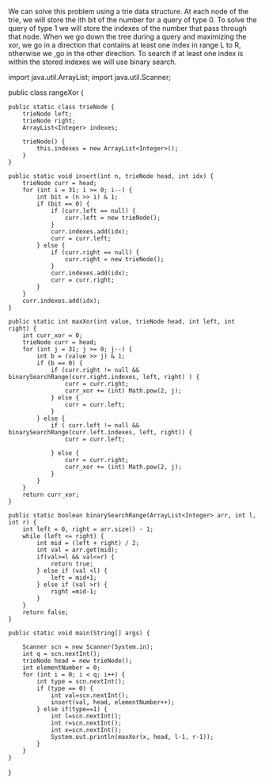 We can solve this problem using a trie data structure. At each node of the trie, we will store the ith bit of the number for a query of type 0. To solve the query of type 1 we will store the indexes of the number that pass through that node. When we go down the tree during a query and maximizing the xor, we go in a direction that contains at least one index in range L to R, otherwise we ,go in the other direction. To search if at least one index is within the stored indexes we will use binary search.


import java.util.ArrayList;
import java.util.Scanner;

public class rangeXor {

    public static class trieNode {
        trieNode left;
        trieNode right;
        ArrayList<Integer> indexes;

        trieNode() {
            this.indexes = new ArrayList<Integer>();
        }
    }

    public static void insert(int n, trieNode head, int idx) {
        trieNode curr = head;
        for (int i = 31; i >= 0; i--) {
            int bit = (n >> i) & 1;
            if (bit == 0) {
                if (curr.left == null) {
                    curr.left = new trieNode();
                }
                curr.indexes.add(idx);
                curr = curr.left;
            } else {
                if (curr.right == null) {
                    curr.right = new trieNode();
                }
                curr.indexes.add(idx);
                curr = curr.right;
            }
        }
        curr.indexes.add(idx);
    }

    public static int maxXor(int value, trieNode head, int left, int right) {
        int curr_xor = 0;
        trieNode curr = head;
        for (int j = 31; j >= 0; j--) {
            int b = (value >> j) & 1;
            if (b == 0) {
                if (curr.right != null && binarySearchRange(curr.right.indexes, left, right) ) {
                    curr = curr.right;
                    curr_xor += (int) Math.pow(2, j);
                } else {
                    curr = curr.left;
                }
            } else {
                if ( curr.left != null && binarySearchRange(curr.left.indexes, left, right)) {
                    curr = curr.left;

                } else {
                    curr = curr.right;
                    curr_xor += (int) Math.pow(2, j);
                }
            }
        }
        return curr_xor;
    }

    public static boolean binarySearchRange(ArrayList<Integer> arr, int l, int r) {
        int left = 0, right = arr.size() - 1;
        while (left <= right) {
            int mid = (left + right) / 2;
            int val = arr.get(mid);
            if(val>=l && val<=r) {
                return true;
            } else if (val <l) {
                left = mid+1;
            } else if (val >r) {
                right =mid-1;
            }
        }
        return false;
    }

    public static void main(String[] args) {

        Scanner scn = new Scanner(System.in);
        int q = scn.nextInt();
        trieNode head = new trieNode();
        int elementNumber = 0;
        for (int i = 0; i < q; i++) {
            int type = scn.nextInt();
            if (type == 0) {
                int val=scn.nextInt();
                insert(val, head, elementNumber++);
            } else if(type==1) {
                int l=scn.nextInt();
                int r=scn.nextInt();
                int x=scn.nextInt();
                System.out.println(maxXor(x, head, l-1, r-1));
            } 
        }
    }

}